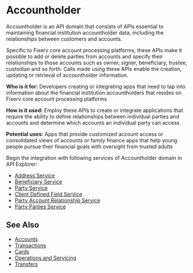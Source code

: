 # Accountholder

Accountholder is an API domain that consists of APIs essential to maintaining financial institution accountholder data, including the relationships between customers and accounts.
 
Specific to Fiserv core account processing platforms, these APIs make it possible to add or delete parties from accounts and specify their relationships to those accounts such as owner, signer, beneficiary, trustee, custodian and so forth. Calls made using these APIs enable the creation, updating or retrieval of accountholder information. 

**Who is it for:** Developers creating or integrating apps that need to tap into information about the financial institution accountholders that resides on Fiserv core account processing platforms

**How is it used:** Employ these APIs to create or integrate applications that require the ability to define relationships between individual parties and accounts and determine which accounts an individual party can access

**Potential uses:** Apps that provide customized account access or consolidated views of accounts or family finance apps that help young people pursue their financial goals with oversight from trusted adults

Begin the integration with following services of Accountholder domain in API Explorer:
* [Address Service](../api/?type=post&path=/address)
* [Beneficiary Service](../api/?type=post&path=/beneficiaries)
* [Party Service](../api/?type=post&path=/parties)
* [Client Defined Field Service](../api/?type=post&path=/clientDefinedFields/secured)
* [Party Account Relationship Service](../api/?type=post&path=/partyacctrel/secured)
* [Party Parties Service](../api/?type=post&path=/partyparties/secured)


## See Also
- [Accounts](?path=docs/fintechs/accounts.md "Click to open")
- [Transactions](?path=docs/fintechs/transactions.md "Click to open")
- [Cards](?path=docs/fintechs/cards.md "Click to open")
- [Operations and Servicing](?path=docs/fintechs/servicing.md "Click to open")
- [Transfers](?path=docs/fintechs/transfers.md "Click to open")
